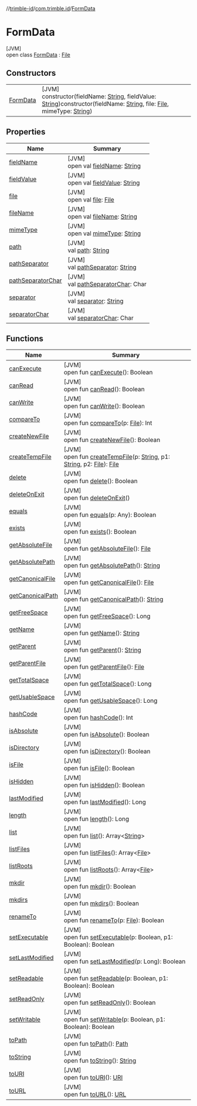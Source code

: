 //[trimble-id](../../../index.md)/[com.trimble.id](../index.md)/[FormData](index.md)

# FormData

[JVM]\
open class [FormData](index.md) : [File](https://docs.oracle.com/javase/8/docs/api/java/io/File.html)

## Constructors

| | |
|---|---|
| [FormData](-form-data.md) | [JVM]<br>constructor(fieldName: [String](https://docs.oracle.com/javase/8/docs/api/java/lang/String.html), fieldValue: [String](https://docs.oracle.com/javase/8/docs/api/java/lang/String.html))constructor(fieldName: [String](https://docs.oracle.com/javase/8/docs/api/java/lang/String.html), file: [File](https://docs.oracle.com/javase/8/docs/api/java/io/File.html), mimeType: [String](https://docs.oracle.com/javase/8/docs/api/java/lang/String.html)) |

## Properties

| Name | Summary |
|---|---|
| [fieldName](field-name.md) | [JVM]<br>open val [fieldName](field-name.md): [String](https://docs.oracle.com/javase/8/docs/api/java/lang/String.html) |
| [fieldValue](field-value.md) | [JVM]<br>open val [fieldValue](field-value.md): [String](https://docs.oracle.com/javase/8/docs/api/java/lang/String.html) |
| [file](file.md) | [JVM]<br>open val [file](file.md): [File](https://docs.oracle.com/javase/8/docs/api/java/io/File.html) |
| [fileName](file-name.md) | [JVM]<br>open val [fileName](file-name.md): [String](https://docs.oracle.com/javase/8/docs/api/java/lang/String.html) |
| [mimeType](mime-type.md) | [JVM]<br>open val [mimeType](mime-type.md): [String](https://docs.oracle.com/javase/8/docs/api/java/lang/String.html) |
| [path](index.md#347832514%2FProperties%2F1213652557) | [JVM]<br>val [path](index.md#347832514%2FProperties%2F1213652557): [String](https://docs.oracle.com/javase/8/docs/api/java/lang/String.html) |
| [pathSeparator](index.md#586404147%2FProperties%2F1213652557) | [JVM]<br>val [pathSeparator](index.md#586404147%2FProperties%2F1213652557): [String](https://docs.oracle.com/javase/8/docs/api/java/lang/String.html) |
| [pathSeparatorChar](index.md#-454668419%2FProperties%2F1213652557) | [JVM]<br>val [pathSeparatorChar](index.md#-454668419%2FProperties%2F1213652557): Char |
| [separator](index.md#-406026962%2FProperties%2F1213652557) | [JVM]<br>val [separator](index.md#-406026962%2FProperties%2F1213652557): [String](https://docs.oracle.com/javase/8/docs/api/java/lang/String.html) |
| [separatorChar](index.md#1711181304%2FProperties%2F1213652557) | [JVM]<br>val [separatorChar](index.md#1711181304%2FProperties%2F1213652557): Char |

## Functions

| Name | Summary |
|---|---|
| [canExecute](index.md#-342049822%2FFunctions%2F1213652557) | [JVM]<br>open fun [canExecute](index.md#-342049822%2FFunctions%2F1213652557)(): Boolean |
| [canRead](index.md#-62669011%2FFunctions%2F1213652557) | [JVM]<br>open fun [canRead](index.md#-62669011%2FFunctions%2F1213652557)(): Boolean |
| [canWrite](index.md#129236280%2FFunctions%2F1213652557) | [JVM]<br>open fun [canWrite](index.md#129236280%2FFunctions%2F1213652557)(): Boolean |
| [compareTo](index.md#55963291%2FFunctions%2F1213652557) | [JVM]<br>open fun [compareTo](index.md#55963291%2FFunctions%2F1213652557)(p: [File](https://docs.oracle.com/javase/8/docs/api/java/io/File.html)): Int |
| [createNewFile](index.md#-1986867501%2FFunctions%2F1213652557) | [JVM]<br>open fun [createNewFile](index.md#-1986867501%2FFunctions%2F1213652557)(): Boolean |
| [createTempFile](index.md#969223139%2FFunctions%2F1213652557) | [JVM]<br>open fun [createTempFile](index.md#969223139%2FFunctions%2F1213652557)(p: [String](https://docs.oracle.com/javase/8/docs/api/java/lang/String.html), p1: [String](https://docs.oracle.com/javase/8/docs/api/java/lang/String.html), p2: [File](https://docs.oracle.com/javase/8/docs/api/java/io/File.html)): [File](https://docs.oracle.com/javase/8/docs/api/java/io/File.html) |
| [delete](index.md#-1987524740%2FFunctions%2F1213652557) | [JVM]<br>open fun [delete](index.md#-1987524740%2FFunctions%2F1213652557)(): Boolean |
| [deleteOnExit](index.md#1307433759%2FFunctions%2F1213652557) | [JVM]<br>open fun [deleteOnExit](index.md#1307433759%2FFunctions%2F1213652557)() |
| [equals](index.md#628453109%2FFunctions%2F1213652557) | [JVM]<br>open fun [equals](index.md#628453109%2FFunctions%2F1213652557)(p: Any): Boolean |
| [exists](index.md#1956876779%2FFunctions%2F1213652557) | [JVM]<br>open fun [exists](index.md#1956876779%2FFunctions%2F1213652557)(): Boolean |
| [getAbsoluteFile](index.md#-331537910%2FFunctions%2F1213652557) | [JVM]<br>open fun [getAbsoluteFile](index.md#-331537910%2FFunctions%2F1213652557)(): [File](https://docs.oracle.com/javase/8/docs/api/java/io/File.html) |
| [getAbsolutePath](index.md#-756526207%2FFunctions%2F1213652557) | [JVM]<br>open fun [getAbsolutePath](index.md#-756526207%2FFunctions%2F1213652557)(): [String](https://docs.oracle.com/javase/8/docs/api/java/lang/String.html) |
| [getCanonicalFile](index.md#-1335493971%2FFunctions%2F1213652557) | [JVM]<br>open fun [getCanonicalFile](index.md#-1335493971%2FFunctions%2F1213652557)(): [File](https://docs.oracle.com/javase/8/docs/api/java/io/File.html) |
| [getCanonicalPath](index.md#-1760482268%2FFunctions%2F1213652557) | [JVM]<br>open fun [getCanonicalPath](index.md#-1760482268%2FFunctions%2F1213652557)(): [String](https://docs.oracle.com/javase/8/docs/api/java/lang/String.html) |
| [getFreeSpace](index.md#-252728189%2FFunctions%2F1213652557) | [JVM]<br>open fun [getFreeSpace](index.md#-252728189%2FFunctions%2F1213652557)(): Long |
| [getName](index.md#-1110027758%2FFunctions%2F1213652557) | [JVM]<br>open fun [getName](index.md#-1110027758%2FFunctions%2F1213652557)(): [String](https://docs.oracle.com/javase/8/docs/api/java/lang/String.html) |
| [getParent](index.md#680785107%2FFunctions%2F1213652557) | [JVM]<br>open fun [getParent](index.md#680785107%2FFunctions%2F1213652557)(): [String](https://docs.oracle.com/javase/8/docs/api/java/lang/String.html) |
| [getParentFile](index.md#-608249929%2FFunctions%2F1213652557) | [JVM]<br>open fun [getParentFile](index.md#-608249929%2FFunctions%2F1213652557)(): [File](https://docs.oracle.com/javase/8/docs/api/java/io/File.html) |
| [getTotalSpace](index.md#-1502411685%2FFunctions%2F1213652557) | [JVM]<br>open fun [getTotalSpace](index.md#-1502411685%2FFunctions%2F1213652557)(): Long |
| [getUsableSpace](index.md#-339911153%2FFunctions%2F1213652557) | [JVM]<br>open fun [getUsableSpace](index.md#-339911153%2FFunctions%2F1213652557)(): Long |
| [hashCode](index.md#1796744332%2FFunctions%2F1213652557) | [JVM]<br>open fun [hashCode](index.md#1796744332%2FFunctions%2F1213652557)(): Int |
| [isAbsolute](index.md#24774694%2FFunctions%2F1213652557) | [JVM]<br>open fun [isAbsolute](index.md#24774694%2FFunctions%2F1213652557)(): Boolean |
| [isDirectory](index.md#1792949232%2FFunctions%2F1213652557) | [JVM]<br>open fun [isDirectory](index.md#1792949232%2FFunctions%2F1213652557)(): Boolean |
| [isFile](index.md#-765083711%2FFunctions%2F1213652557) | [JVM]<br>open fun [isFile](index.md#-765083711%2FFunctions%2F1213652557)(): Boolean |
| [isHidden](index.md#1043171155%2FFunctions%2F1213652557) | [JVM]<br>open fun [isHidden](index.md#1043171155%2FFunctions%2F1213652557)(): Boolean |
| [lastModified](index.md#-1930768216%2FFunctions%2F1213652557) | [JVM]<br>open fun [lastModified](index.md#-1930768216%2FFunctions%2F1213652557)(): Long |
| [length](index.md#1788664481%2FFunctions%2F1213652557) | [JVM]<br>open fun [length](index.md#1788664481%2FFunctions%2F1213652557)(): Long |
| [list](index.md#-756875671%2FFunctions%2F1213652557) | [JVM]<br>open fun [list](index.md#-756875671%2FFunctions%2F1213652557)(): Array&lt;[String](https://docs.oracle.com/javase/8/docs/api/java/lang/String.html)&gt; |
| [listFiles](index.md#-1004746214%2FFunctions%2F1213652557) | [JVM]<br>open fun [listFiles](index.md#-1004746214%2FFunctions%2F1213652557)(): Array&lt;[File](https://docs.oracle.com/javase/8/docs/api/java/io/File.html)&gt; |
| [listRoots](index.md#-230211072%2FFunctions%2F1213652557) | [JVM]<br>open fun [listRoots](index.md#-230211072%2FFunctions%2F1213652557)(): Array&lt;[File](https://docs.oracle.com/javase/8/docs/api/java/io/File.html)&gt; |
| [mkdir](index.md#-1517293532%2FFunctions%2F1213652557) | [JVM]<br>open fun [mkdir](index.md#-1517293532%2FFunctions%2F1213652557)(): Boolean |
| [mkdirs](index.md#1774795555%2FFunctions%2F1213652557) | [JVM]<br>open fun [mkdirs](index.md#1774795555%2FFunctions%2F1213652557)(): Boolean |
| [renameTo](index.md#864359414%2FFunctions%2F1213652557) | [JVM]<br>open fun [renameTo](index.md#864359414%2FFunctions%2F1213652557)(p: [File](https://docs.oracle.com/javase/8/docs/api/java/io/File.html)): Boolean |
| [setExecutable](index.md#1721721678%2FFunctions%2F1213652557) | [JVM]<br>open fun [setExecutable](index.md#1721721678%2FFunctions%2F1213652557)(p: Boolean, p1: Boolean): Boolean |
| [setLastModified](index.md#1829606294%2FFunctions%2F1213652557) | [JVM]<br>open fun [setLastModified](index.md#1829606294%2FFunctions%2F1213652557)(p: Long): Boolean |
| [setReadable](index.md#-212506636%2FFunctions%2F1213652557) | [JVM]<br>open fun [setReadable](index.md#-212506636%2FFunctions%2F1213652557)(p: Boolean, p1: Boolean): Boolean |
| [setReadOnly](index.md#-27152753%2FFunctions%2F1213652557) | [JVM]<br>open fun [setReadOnly](index.md#-27152753%2FFunctions%2F1213652557)(): Boolean |
| [setWritable](index.md#-2126047324%2FFunctions%2F1213652557) | [JVM]<br>open fun [setWritable](index.md#-2126047324%2FFunctions%2F1213652557)(p: Boolean, p1: Boolean): Boolean |
| [toPath](index.md#-1671504505%2FFunctions%2F1213652557) | [JVM]<br>open fun [toPath](index.md#-1671504505%2FFunctions%2F1213652557)(): [Path](https://docs.oracle.com/javase/8/docs/api/java/nio/file/Path.html) |
| [toString](index.md#1618578267%2FFunctions%2F1213652557) | [JVM]<br>open fun [toString](index.md#1618578267%2FFunctions%2F1213652557)(): [String](https://docs.oracle.com/javase/8/docs/api/java/lang/String.html) |
| [toURI](index.md#-1053690974%2FFunctions%2F1213652557) | [JVM]<br>open fun [toURI](index.md#-1053690974%2FFunctions%2F1213652557)(): [URI](https://docs.oracle.com/javase/8/docs/api/java/net/URI.html) |
| [toURL](index.md#-960631553%2FFunctions%2F1213652557) | [JVM]<br>open fun [toURL](index.md#-960631553%2FFunctions%2F1213652557)(): [URL](https://docs.oracle.com/javase/8/docs/api/java/net/URL.html) |

